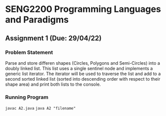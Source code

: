 # SENG2200 Programming Languages and Paradigms
## Assignment 1 (Due: 29/04/22)

### Problem Statement
Parse and store differen shapes (Circles, Polygons and Semi-Circles) into a doubly linked list. This list
uses a single sentinel node and implements a generic list iterator. The iterator will be used to traverse the
list and add to a second sorted linked list (sorted into descending order with respect to their shape area) and
print both lists to the console.

### Running Program
``` javac A2.java ```
``` java A2 "filename" ```
